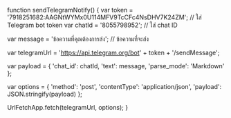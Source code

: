 function sendTelegramNotify() {
  var token = '7918251682:AAGNtWYMx0U114MFV9TcCFc4NsDHV7K24ZM'; // ใส่ Telegram bot token
  var chatId = '8055798952'; // ใส่ chat ID

  var message = 'ข้อความที่คุณต้องการส่ง'; // ข้อความที่จะส่ง

  var telegramUrl = 'https://api.telegram.org/bot' + token + '/sendMessage';

  var payload = {
    'chat_id': chatId,
    'text': message,
    'parse_mode': 'Markdown'
  };

  var options = {
    'method': 'post',
    'contentType': 'application/json',
    'payload': JSON.stringify(payload)
  };

  UrlFetchApp.fetch(telegramUrl, options);
}
